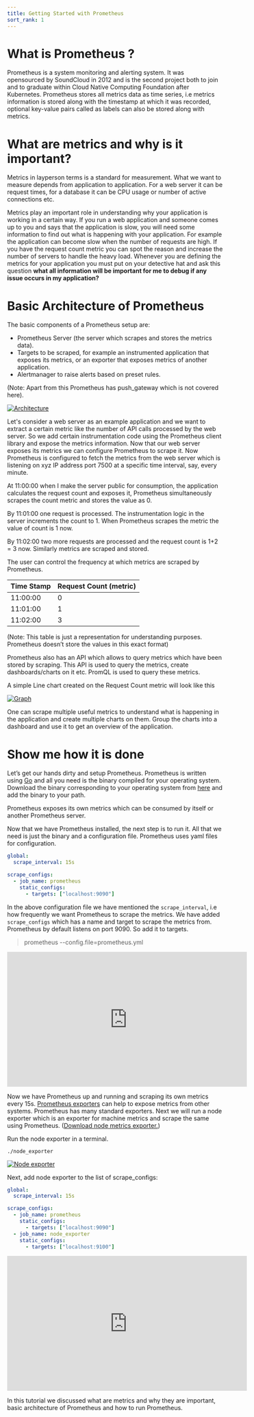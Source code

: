 ```yaml
---
title: Getting Started with Prometheus
sort_rank: 1
---
```


# What is Prometheus ?

Prometheus is a system monitoring and alerting system. It was opensourced by SoundCloud in 2012 and is the second project both to join and to graduate within Cloud Native Computing Foundation after Kubernetes. Prometheus stores all metrics data as time series, i.e metrics information is stored along with the timestamp at which it was recorded, optional key-value pairs called as labels can also be stored along with metrics.
# What are metrics and why is it important?

Metrics in layperson terms is a standard for measurement. What we want to measure depends from application to application. For a web server it can be request times, for a database it can be CPU usage or number of active connections etc.

Metrics play an important role in understanding why your application is working in a certain way. If you run a web application and someone comes up to you and says that the application is slow, you will need some information to find out what is happening with your application. For example the application can become slow when the number of requests are high. If you have the request count metric you can spot the reason and increase the number of servers to handle the heavy load. Whenever you are defining the metrics for your application you must put on your detective hat and ask this question **what all information will be important for me to debug if any issue occurs in my application?**

# Basic Architecture of Prometheus

The basic components of a Prometheus setup are:

- Prometheus Server (the server which scrapes and stores the metrics data).
- Targets to be scraped, for example an instrumented application that exposes its metrics, or an exporter that exposes metrics of another application.
- Alertmanager to raise alerts based on preset rules.

(Note: Apart from this Prometheus has push_gateway which is not covered here).

[![Architecture](/assets/tutorial/architecture.png)](/assets/tutorial/architecture.png)

Let's consider a web server as an example application and we want to extract a certain metric like the number of API calls processed by the web server. So we add certain instrumentation code using the Prometheus client library and expose the metrics information. Now that our web server exposes its metrics we can configure Prometheus to scrape it. Now Prometheus is configured to fetch the metrics from the web server which is listening on xyz IP address port 7500 at a specific time interval, say, every minute.

At 11:00:00 when I make the server public for consumption, the application calculates the request count and exposes it, Prometheus simultaneously scrapes the count metric and stores the value as 0.

By 11:01:00 one request is processed. The instrumentation logic in the server increments the count to 1. When Prometheus scrapes the metric the value of count is 1 now.

By 11:02:00 two more requests are processed and the request count is 1+2 = 3 now. Similarly metrics are scraped and stored.

The user can control the frequency at which metrics are scraped by Prometheus.

| Time Stamp | Request Count (metric) |
| ---------- | ---------------------- |
| 11:00:00   | 0                      |
| 11:01:00   | 1                      |
| 11:02:00   | 3                      |

(Note: This table is just a representation for understanding purposes. Prometheus doesn’t store the values in this exact format)

Prometheus also has an API which allows to query metrics which have been stored by scraping. This API is used to query the metrics, create dashboards/charts on it etc. PromQL is used to query these metrics.

A simple Line chart created on the Request Count metric will look like this

[![Graph](/assets/tutorial/sample_graph.png)](/assets/tutorial/sample_graph.png)

One can scrape multiple useful metrics to understand what is happening in the application and create multiple charts on them. Group the charts into a dashboard and use it to get an overview of the application.

# Show me how it is done

Let’s get our hands dirty and setup Prometheus. Prometheus is written using [Go](https://golang.org/) and all you need is the binary compiled for your operating system. Download the binary corresponding to your operating system from [here](https://prometheus.io/download/) and add the binary to your path.

Prometheus exposes its own metrics which can be consumed by itself or another Prometheus server.

Now that we have Prometheus installed, the next step is to run it. All that we need is just the binary and a configuration file. Prometheus uses yaml files for configuration.


```yaml
global:
  scrape_interval: 15s

scrape_configs:
  - job_name: prometheus
    static_configs:
      - targets: ["localhost:9090"]
```

In the above configuration file we have mentioned the `scrape_interval`, i.e how frequently we want Prometheus to scrape the metrics. We have added `scrape_configs` which has a name and target to scrape the metrics from. Prometheus by default listens on port 9090. So add it to targets.

> prometheus --config.file=prometheus.yml

<iframe width="560" height="315" src="https://www.youtube.com/embed/ioa0eISf1Q0" frameborder="0" allowfullscreen></iframe>

Now we have Prometheus up and running and scraping its own metrics every 15s. [Prometheus exporters](https://prometheus.io/docs/instrumenting/exporters) can help to expose metrics from other systems. Prometheus has many standard exporters. Next we will run a node exporter which is an exporter for machine metrics and scrape the same using Prometheus. ([Download node metrics exporter.](https://prometheus.io/download/#node_exporter))

Run the node exporter in a terminal.

<code>./node_exporter</code>

[![Node exporter](/assets/tutorial/node_exporter.png)](/assets/tutorial/node_exporter.png)

Next, add node exporter to the list of scrape_configs:

```yaml
global:
  scrape_interval: 15s

scrape_configs:
  - job_name: prometheus
    static_configs:
      - targets: ["localhost:9090"]
  - job_name: node_exporter
    static_configs:
      - targets: ["localhost:9100"]
```

<iframe width="560" height="315" src="https://www.youtube.com/embed/hM5bp53C7Y8" frameborder="0" allowfullscreen></iframe>

In this tutorial we discussed what are metrics and why they are important, basic architecture of Prometheus and how to
run Prometheus.
